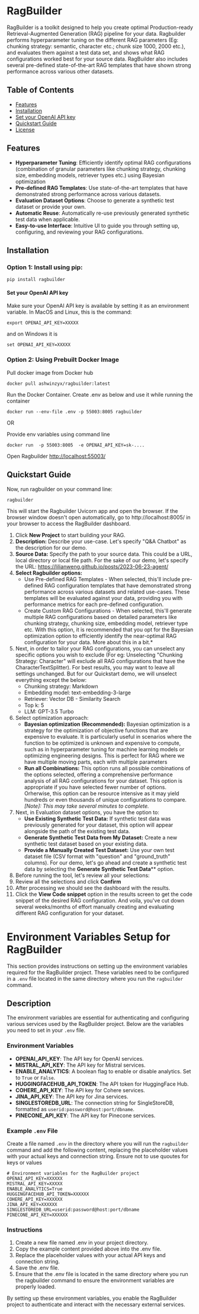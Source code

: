 # RagBuilder

RagBuilder is a toolkit designed to help you create optimal Production-ready Retrieval-Augmented Generation (RAG) pipeline for your data. Ragbuilder performs hyperparameter tuning on the different RAG parameters (Eg: chunking strategy: semantic, character etc.; chunk size 1000, 2000 etc.), and evaluates them against a test data set, and shows what RAG configurations worked best for your source data. RagBuilder also includes several pre-defined state-of-the-art RAG templates that have shown strong performance across various other datasets.

## Table of Contents

- [Features](#features)
- [Installation](#installation)
- [Set your OpenAI API key](#set-your-openai-api-key)
- [Quickstart Guide](#quickstart-guide)
- [License](#license)

## Features
    
- **Hyperparameter Tuning**: Efficiently identify optimal RAG configurations (combination of granular parameters like chunking strategy, chunking size, embedding models, retriever types etc.) using Bayesian optimization
- **Pre-defined RAG Templates**: Use state-of-the-art templates that have demonstrated strong performance across various datasets.
- **Evaluation Dataset Options**: Choose to generate a synthetic test dataset or provide your own.
- **Automatic Reuse**: Automatically re-use previously generated synthetic test data when applicable.
- **Easy-to-use Interface**: Intuitive UI to guide you through setting up, configuring, and reviewing your RAG configurations.


## Installation

### Option 1: Install using pip:

```
pip install ragbuilder
```

#### Set your OpenAI API key

Make sure your OpenAI API key is available by setting it as an environment variable. In MacOS and Linux, this is the command:

```
export OPENAI_API_KEY=XXXXX
```

and on Windows it is

```
set OPENAI_API_KEY=XXXXX
```

### Option 2: Using Prebuilt Docker Image

Pull docker image from Docker hub
```
docker pull ashwinzyx/ragbuilder:latest
```

Run the Docker Container.
Create .env as below and use it while running the container
```
docker run --env-file .env -p 55003:8005 ragbuilder
```

OR

Provide env variables using command line
```
docker run  -p 55003:8005  -e OPENAI_API_KEY=sk-....
```

Open Ragbuilder [http://localhost:55003/](http://localhost:55003/)

## Quickstart Guide

Now, run ragbuilder on your command line:

```
ragbuilder
```

This will start the Ragbuilder Uvicorn app and open the browser. If the browser window doesn't open automatically, go to http://localhost:8005/ in your browser to access the RagBuilder dashboard.

1. Click **New Project** to start building your RAG.
2. **Description:** Describe your use-case. Let's specify "Q&A Chatbot" as the description for our demo.
3. **Source Data:** Specify the path to your source data. This could be a URL, local directory or local file path. For the sake of our demo, let's specify the URL: https://lilianweng.github.io/posts/2023-06-23-agent/
4. **Select Ragbuilder options:** 
   - Use Pre-defined RAG Templates - When selected, this'll include pre-defined RAG configuration templates that have demonstrated strong performance across various datasets and related use-cases. These templates will be evaluated against your data, providing you with performance metrics for each pre-defined configuration.
   - Create Custom RAG Configurations - When selected, this'll generate multiple RAG configurations based on detailed parameters like chunking strategy, chunking size, embedding model, retriever type etc. With this option, it is recommended that you opt for the Bayesian optimization option to efficiently identify the near-optimal RAG configuration for your data. More about this in a bit.*
5. Next, in order to tailor your RAG configurations, you can unselect any specific options you wish to exclude (For eg: Unselecting "Chunking Strategy: Character" will exclude all RAG configurations that have the CharacterTextSplitter). For best results, you may want to leave all settings unchanged. But for our Quickstart demo, we will unselect everything except the below:
    - Chunking strategy: Markdown
    - Embedding model: text-embedding-3-large
    - Retriever: Vector DB - Similarity Search
    - Top k: 5
    - LLM: GPT-3.5 Turbo
6. Select optimization approach:
    - __Bayesian optimization (Recommended):__ Bayesian optimization is a strategy for the optimization of objective functions that are expensive to evaluate. It is particularly useful in scenarios where the function to be optimized is unknown and expensive to compute, such as in hyperparameter tuning for machine learning models or optimizing engineering designs. This is perfect for RAG where we have multiple moving parts, each with multiple parameters
    - __Run all Combinations:__ This option runs all possible combinations of the options selected, offering a comprehensive performance analysis of all RAG configurations for your dataset. This option is appropriate if you have selected fewer number of options. Orherwise, this option can be resource intensive as it may yield hundreds or even thousands of unique configurations to compare. *[Note]: This may take several minutes to complete.*
8. Next, in Evaluation dataset options, you have the option to:
    - **Use Existing Synthetic Test Data:** If synthetic test data was previously generated for your dataset, this option will appear alongside the path of the existing test data.
    - **Generate Synthetic Test Data from My Dataset:** Create a new synthetic test dataset based on your existing data.
    - **Provide a Manually Created Test Dataset:** Use your own test dataset file (CSV format with "question" and "ground_truth" columns).
    For our demo, let's go ahead and create a synthetic test data by selecting the **Generate Synthetic Test Data**** option.
9. Before running the tool, let's review all your selections:
10. Review all the selections and click **Confirm**
11. After processing we should see the dashboard with the results.
12. Click the **View Code snippet** option in the results screen to get the code snippet of the desired RAG configuration. And voila, you've cut down several weeks/months of effort manually creating and evaluating different RAG configuration for your dataset.

# Environment Variables Setup for RagBuilder

This section provides instructions on setting up the environment variables required for the RagBuilder project. These variables need to be configured in a `.env` file located in the same directory where you run the `ragbuilder` command.

## Description

The environment variables are essential for authenticating and configuring various services used by the RagBuilder project. Below are the variables you need to set in your `.env` file.

### Environment Variables

- **OPENAI_API_KEY**: The API key for OpenAI services.
- **MISTRAL_API_KEY**: The API key for Mistral services.
- **ENABLE_ANALYTICS**: A boolean flag to enable or disable analytics. Set to `True` or `False`.
- **HUGGINGFACEHUB_API_TOKEN**: The API token for HuggingFace Hub.
- **COHERE_API_KEY**: The API key for Cohere services.
- **JINA_API_KEY**: The API key for Jina services.
- **SINGLESTOREDB_URL**: The connection string for SingleStoreDB, formatted as `userid:password@host:port/dbname`.
- **PINECONE_API_KEY**: The API key for Pinecone services.

### Example `.env` File

Create a file named `.env` in the directory where you will run the `ragbuilder` command and add the following content, replacing the placeholder values with your actual keys and connection string. Ensure not to use quoutes for keys or values

```env
# Environment variables for the RagBuilder project
OPENAI_API_KEY=XXXXXX
MISTRAL_API_KEY=XXXXX
ENABLE_ANALYTICS=True
HUGGINGFACEHUB_API_TOKEN=XXXXXX
COHERE_API_KEY=XXXXXX
JINA_API_KEY=XXXXXX
SINGLESTOREDB_URL=userid:password@host:port/dbname
PINECONE_API_KEY=XXXXXX
```

### Instructions
1. Create a new file named .env in your project directory.
2. Copy the example content provided above into the .env file.
3. Replace the placeholder values with your actual API keys and connection string.
4. Save the .env file.
5. Ensure that the .env file is located in the same directory where you run the ragbuilder command to ensure the environment variables are properly loaded.

By setting up these environment variables, you enable the RagBuilder project to authenticate and interact with the necessary external services.